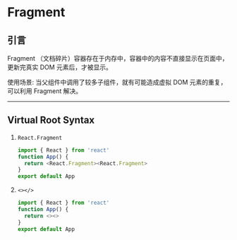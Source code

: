 # Fragment

## 引言

Fragment （文档碎片）容器存在于内存中，容器中的内容不直接显示在页面中，更新完真实 DOM 元素后，才被显示。

使用场景:
当父组件中调用了较多子组件，就有可能造成虚拟 DOM 元素的重复，可以利用 Fragment 解决。

---

## Virtual Root Syntax

1. `React.Fragment`

   ```ts
   import { React } from 'react'
   function App() {
     return <React.Fragment><React.Fragment>
   }
   export default App
   ```

2. `<></>`

   ```ts
   import { React } from 'react'
   function App() {
     return <><>
   }
   export default App
   ```
